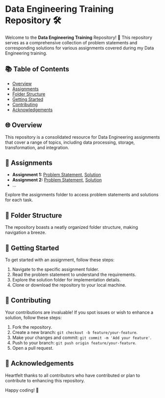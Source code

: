 # Data Engineering Training Repository 🛠️

Welcome to the **Data Engineering Training** Repository! 🚀 This repository serves as a comprehensive collection of problem statements and corresponding solutions for various assignments covered during my Data Engineering training.

## 📚 Table of Contents
- [Overview](#overview)
- [Assignments](#assignments)
- [Folder Structure](#folder-structure)
- [Getting Started](#getting-started)
- [Contributing](#contributing)
- [Acknowledgements](#acknowledgements)

## 🌐 Overview
This repository is a consolidated resource for Data Engineering assignments that cover a range of topics, including data processing, storage, transformation, and integration.

## 🚀 Assignments
- **Assignment 1:** [Problem Statement](assignments/assignment_1/problem_statement.md), [Solution](assignments/assignment_1/solution)
- **Assignment 2:** [Problem Statement](assignments/assignment_2/problem_statement.md), [Solution](assignments/assignment_2/solution)
- ...

Explore the assignments folder to access problem statements and solutions for each task.

## 📁 Folder Structure
The repository boasts a neatly organized folder structure, making navigation a breeze.

## 🚀 Getting Started
To get started with an assignment, follow these steps:

1. Navigate to the specific assignment folder.
2. Read the problem statement to understand the requirements.
3. Explore the solution folder for implementation details.
4. Clone or download the repository to your local machine.

## 🤝 Contributing
Your contributions are invaluable! If you spot issues or wish to enhance a solution, follow these steps:
1. Fork the repository.
2. Create a new branch: `git checkout -b feature/your-feature`.
3. Make your changes and commit: `git commit -m 'Add your feature'`.
4. Push to your branch: `git push origin feature/your-feature`.
5. Open a pull request.

## 🎉 Acknowledgements
Heartfelt thanks to all contributors who have contributed or plan to contribute to enhancing this repository.

Happy coding! 🚀
